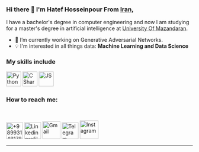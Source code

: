 ### Hi there 👋 I'm Hatef Hosseinpour From [Iran](https://en.wikipedia.org/wiki/Iran),

I have a bachelor's degree in computer engineering and now I am studying for a master's degree in artificial intelligence at [University Of Mazandaran](https://www.google.com/search?gs_ssp=eJzj4tTP1TdIS04qyzNg9JIozcssSy0qziypVMhPU8hNrErMS0ksSswDAO5hDUU&q=university%20of%20mazandaran&rlz=1C1GCEA_enIR1044IR1044&oq=university&aqs=chrome.1.69i57j46i39j0i67j46i67j46i512l5j0i271.5673j0j7&sourceid=chrome&ie=UTF-8).



- 🔭 I’m currently working on Generative Adversarial Networks.
- :bulb: I'm interested in all things data: **Machine Learning and Data Science**
<!-- - 💬 Talk to me about Formula 1 :racing_car:, Memes, anything that interests you.
- 🌱 I’m currently pursuing Machine learning -->

### My skills include

<p align="left">
	<img title="Python" src="https://img.icons8.com/color/48/null/python--v1.png" width="40" height="40" />
	<img title="C Sharp" src="https://img.icons8.com/fluency/48/null/c-sharp-logo.png" width="40" height="40" />
	<img title="JS" src="https://img.icons8.com/color/48/null/javascript--v1.png" width="40" height="40" />
</p>

<!--

Here are some ideas to get you started:

- 🔭 I’m currently working on ...
- 🌱 I’m currently learning ...
- 👯 I’m looking to collaborate on ...
- 🤔 I’m looking for help with ...
- 💬 Ask me about ...
- 📫 How to reach me: ...
- 😄 Pronouns: ...
- ⚡ Fun fact: ...
-->
    
   ### How to reach me:
   
<br>

<p align="left">
	<a href="tel:+989931481782"><img alt="+989931481782" src="https://img.icons8.com/ios-filled/50/000000/apple-phone.png" width=45 height=45 title="+989931481782" /></a> 
    <a href="https://www.linkedin.com/in/hatef-hossein-pour-434993226"><img alt="Linkedin profile" src="https://img.icons8.com/fluency/48/null/linkedin.png" width=45 height=45 title="Linkedin" /></a> 
    <a href="mailto:hatefhp1@gmail.com"><img alt="Gmail" src="https://img.icons8.com/color/48/null/gmail-new.png" width=48 height=48 title="Email"/></a>
<a href="https://telegram.me/Hatef_Hosseinpour"><img alt="Telegram" src="https://img.icons8.com/fluency/48/null/telegram-app.png" width=45 height=45 title="Telegram"/></a>
<a href="https://www.instagram.com/hatef_hosseinpour/"><img alt="Instagram" src="https://img.icons8.com/cute-clipart/64/null/instagram-new.png" width=50 height=50 title="Instagram"/></a>
</p>
<hr \>
<!-- <p align="center">
   <i>A problem can be solved in a 100 different ways and There's always an easier way to solve a problem.</i>
   <br>
   <i>You miss 100% of the shots you don't take.</i>
</p>        -->
 
